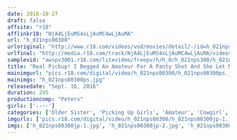 ```yaml
---
date: 2018-10-27
draft: false
affsite: "r18"
afflinkr18: "NjA4LjEuMS4xLjAuMC4wLjAuMA"
url: "h_021nps00300"
urloriginal: "http://www.r18.com/videos/vod/movies/detail/-/id=h_021nps00300"
urlfinal: "http://media.r18.com/track/NjA4LjEuMS4xLjAuMC4wLjAuMA/videos/vod/movies/detail/-/id=h_021nps00300"
samplevid: "awspv3001.r18.com/litevideo/freepv/h/h_0/h_021nps300/h_021nps300_dmb_w.mp4"
title: "Real Pickup! I Begged An Amateur For A Panty Shot And She Let Me All The Way Into Her Pussy. PART 21 31"
mainimgurl: "pics.r18.com/digital/video/h_021nps00300/h_021nps00300ps.jpg"
mainimgs: "h_021nps00300ps.jpg"
releasedate: "Sept. 16, 2016"
duration: 245
productioncomp: "Peters"
girls: ['----']
categories: ['Older Sister', 'Picking Up Girls', 'Amateur', 'Cowgirl', 'Big Vibrator', 'Over 4 Hours', 'Hi-Def']
imgurls: ['pics.r18.com/digital/video/h_021nps00300/h_021nps00300jp-1.jpg', 'pics.r18.com/digital/video/h_021nps00300/h_021nps00300jp-2.jpg', 'pics.r18.com/digital/video/h_021nps00300/h_021nps00300jp-3.jpg', 'pics.r18.com/digital/video/h_021nps00300/h_021nps00300jp-4.jpg', 'pics.r18.com/digital/video/h_021nps00300/h_021nps00300jp-5.jpg', 'pics.r18.com/digital/video/h_021nps00300/h_021nps00300jp-6.jpg', 'pics.r18.com/digital/video/h_021nps00300/h_021nps00300jp-7.jpg', 'pics.r18.com/digital/video/h_021nps00300/h_021nps00300jp-8.jpg', 'pics.r18.com/digital/video/h_021nps00300/h_021nps00300jp-9.jpg', 'pics.r18.com/digital/video/h_021nps00300/h_021nps00300jp-10.jpg', 'pics.r18.com/digital/video/h_021nps00300/h_021nps00300jp-11.jpg', 'pics.r18.com/digital/video/h_021nps00300/h_021nps00300jp-12.jpg', 'pics.r18.com/digital/video/h_021nps00300/h_021nps00300jp-13.jpg', 'pics.r18.com/digital/video/h_021nps00300/h_021nps00300jp-14.jpg', 'pics.r18.com/digital/video/h_021nps00300/h_021nps00300jp-15.jpg', 'pics.r18.com/digital/video/h_021nps00300/h_021nps00300jp-16.jpg', 'pics.r18.com/digital/video/h_021nps00300/h_021nps00300jp-17.jpg', 'pics.r18.com/digital/video/h_021nps00300/h_021nps00300jp-18.jpg', 'pics.r18.com/digital/video/h_021nps00300/h_021nps00300jp-19.jpg', 'pics.r18.com/digital/video/h_021nps00300/h_021nps00300jp-20.jpg']
imgs: ['h_021nps00300jp-1.jpg', 'h_021nps00300jp-2.jpg', 'h_021nps00300jp-3.jpg', 'h_021nps00300jp-4.jpg', 'h_021nps00300jp-5.jpg', 'h_021nps00300jp-6.jpg', 'h_021nps00300jp-7.jpg', 'h_021nps00300jp-8.jpg', 'h_021nps00300jp-9.jpg', 'h_021nps00300jp-10.jpg', 'h_021nps00300jp-11.jpg', 'h_021nps00300jp-12.jpg', 'h_021nps00300jp-13.jpg', 'h_021nps00300jp-14.jpg', 'h_021nps00300jp-15.jpg', 'h_021nps00300jp-16.jpg', 'h_021nps00300jp-17.jpg', 'h_021nps00300jp-18.jpg', 'h_021nps00300jp-19.jpg', 'h_021nps00300jp-20.jpg']
---
```

